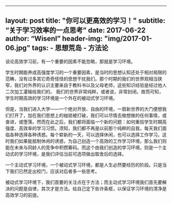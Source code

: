 
---
layout:     post
title:      "你可以更高效的学习！"
subtitle:   “关于学习效率的一点思考”
date:       2017-06-22
author:     “Wisenl”
header-img: "img/2017-01-06.jpg"
tags:
    - 思想荒岛
    - 方法论
---



谈论高效学习前，有一个重要的因素不能忽略，那就是学习环境。

学生时期能养成高强度学习的一个重要因素，是当时的思想认知还处于相对局限的范畴，没有过多其它奇奇怪怪的思想干扰我们。那个时期的我们的世界观相当狭窄，我们对外界的认识主要来自于教科书以及父母老师，这些知识经验是经过他人二次加工灌输给我们的。 我们的世界非常纯粹，或者说，非常封闭。故而可知，学生时期高效的学习环境是一个外在的被动式学习环境。

但是，当我们进入大学——一个绝对开放、自由的环境，一扇新世界的大门便想我们打开了，加在我们思想上的枷锁被打破，我们可以尽情去做想做的任何事情，或奋进，或堕落。然而在此之后，我们都将面临一个新的问题：如何重拾学生时期高强度、高效率的学习习惯。须知，我们都不再是以前那个纯粹的自我，每天我们面临各种选择各种诱惑。每个崭新的一天，可以选择休闲，也可以选择工作学习。这时我们如果能抵制休闲的诱惑，为自己创造一个高效的工作学习环境，那么我们则能在未来与同龄人的竞争中积攒筹码。而这个由我们创造的学习环境，则是一个主动式的学习环境，是我们评估当前可选项做出取舍后的选择。

一个主动式学习环境，一个被动式学习环境，都是人生必然要经历的阶段。只是当下我们已然走出校门，应该对后者多一些思考。

被动式学习环境下，我们首要的关注点在于方法；而主动式学习环境我们首先要解决的问题是自律，其次才是方法。给自己定下些许条框，以保证学习环境的清净是高效学习的前提。
